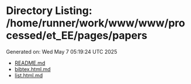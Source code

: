 # Directory Listing: /home/runner/work/www/www/processed/et_EE/pages/papers
Generated on: Wed May  7 05:19:24 UTC 2025

- [README.md](README.md)
- [bibtex.html.md](bibtex.html.md)
- [list.html.md](list.html.md)
